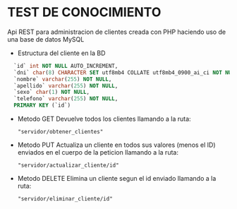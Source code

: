 # TEST DE CONOCIMIENTO

Api REST para administracion de clientes creada con PHP haciendo uso de una base de datos MySQL

- Estructura del cliente en la BD

```sql
  `id` int NOT NULL AUTO_INCREMENT,
  `dni` char(8) CHARACTER SET utf8mb4 COLLATE utf8mb4_0900_ai_ci NOT NULL,
  `nombre` varchar(255) NOT NULL,
  `apellido` varchar(255) NOT NULL,
  `sexo` char(1) NOT NULL,
  `telefono` varchar(255) NOT NULL,
  PRIMARY KEY (`id`)
```

- Metodo GET
  Devuelve todos los clientes llamando a la ruta:

  ```url
  "servidor/obtener_clientes"
  ```

- Metodo PUT
  Actualiza un cliente en todos sus valores (menos el ID) enviados en el cuerpo de la peticion llamando a la ruta:

  ```url
  "servidor/actualizar_cliente/id"
  ```

- Metodo DELETE
  Elimina un cliente segun el id enviado llamando a la ruta:

  ```url
  "servidor/eliminar_cliente/id"
  ```
